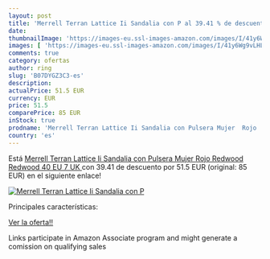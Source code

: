 ```yaml
---
layout: post
title: 'Merrell Terran Lattice Ii Sandalia con P al 39.41 % de descuento'
date: 
thumbnailImage: 'https://images-eu.ssl-images-amazon.com/images/I/41y6Wg9vLHL._SL200_.jpg'
images: [ 'https://images-eu.ssl-images-amazon.com/images/I/41y6Wg9vLHL._SL200_.jpg' ]
comments: true
category: ofertas
author: ring
slug: 'B07DYGZ3C3-es'
description:
actualPrice: 51.5 EUR
currency: EUR
price: 51.5
comparePrice: 85 EUR
inStock: true
prodname: 'Merrell Terran Lattice Ii Sandalia con Pulsera Mujer  Rojo  Redwood Redwood   40 EU  7 UK '
country: 'es'
---
```


Está [Merrell Terran Lattice Ii Sandalia con Pulsera Mujer  Rojo  Redwood Redwood   40 EU  7 UK ](https://www.amazon.es/dp/B07DYGZ3C3/?tag=tolees-21) con 39.41 de descuento por 51.5 EUR (original: 85 EUR) en el siguiente enlace!

[![Merrell Terran Lattice Ii Sandalia con P](https://images-eu.ssl-images-amazon.com/images/I/41y6Wg9vLHL._SL200_.jpg)](https://www.amazon.es/dp/B07DYGZ3C3/?tag=tolees-21)

Principales características:


[Ver la oferta!!](https://www.amazon.es/dp/B07DYGZ3C3/?tag=tolees-21)

Links participate in Amazon Associate program and might generate a comission on qualifying sales


